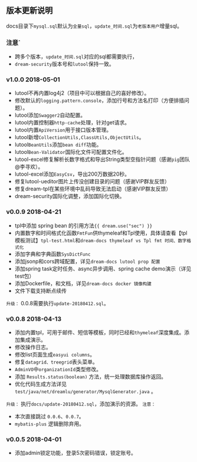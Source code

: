 ## 版本更新说明
docs目录下`mysql.sql`默认为`全量sql`，`update_时间.sql`为`老版本用户`增量sql。

### 注意`
- 跨多个版本，`update_时间.sql`对应的sql都需要执行，
- `dream-security`版本号和`lutool`保持一致。

### v1.0.0 2018-05-01
- lutool不再内置log4j2（项目中可以根据自己的喜好修改）。
- 修改默认的`logging.pattern.console`，添加行号和方法名打印（方便排插问题）。
- lutool添加`Swagger2`自动配置。
- lutool内置控制器`http-cache`处理，针对get请求。
- lutool内置`ApiVersion`用于接口版本管理。
- lutool新增`CollectionUtils,ClassUtils,ObjectUtils`。
- lutool`BeanUtils`添加`bean diff`功能。
- lutool`Bean-Validator`国际化文件可配置文件化。
- lutool-excel修复解析长数字格式和导出String类型空指针问题（感谢`pig`团队@李寻欢）。
- lutool-excel添加`EasyCsv`，导出200万数据20秒。
- 修复lutool-ueditor图片上传没创建目录的问题（感谢VIP群友反馈）
- 修复dream-tpl在某些环境中乱码导致无法启动（感谢VIP群友反馈）
- dream-security国际化调整，添加国际化切换。

### v0.0.9 2018-04-21
- tpl中添加 spring bean 的引用方法`{{ dream.use("sec") }}`
- 内置数字和时间格式化函数`FmtFun`供thymeleaf和Tpl使用，具体请查看【tpl模板测试】`tpl-test.html`和`dream-docs thymeleaf vs Tpl fmt 时间、数字格式化`
- 添加字典和字典函数`SysDictFunc`
- 添加jsonp和cors跨域配置，详见`dream-docs lutool prop 配置`
- 添加spring task定时任务、async异步调用、spring cache demo演示（详见test包）
- 添加Dockerfile，和文档，详见`dream-docs docker 镜像构建`
- 文件下载支持断点续传

`升级：` 0.0.8需要执行`update-20180412.sql`。

### v0.0.8 2018-04-13
- 添加内置tpl，可用于邮件、短信等模板，同时已经和`thymeleaf`深度集成。添加集成演示。
- 修改操作日志。
- 修改list页面生成`easyui columns`。
- 修复`datagrid、treegrid`表头菜单。
- `AdminVO`中`organizationId`类型修改。
- 添加 `Results.status(boolean)` 方法，统一处理数据库操作返回。
- 优化代码生成方法详见 `test/java/net/dreamlu/generator/MysqlGenerator.java` 。

`升级：` 执行`docs/update-20180412.sql`，添加演示的资源。
`注意：` 
- 本次直接跳过 `0.0.6`、`0.0.7`。
- `mybatis-plus` 逻辑删除弃用。

### v0.0.5 2018-04-01
- 添加admin锁定功能，登录5次密码错误，锁定账号。